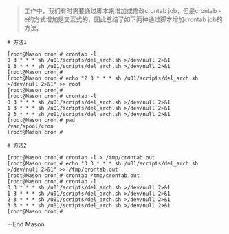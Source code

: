 >工作中，我们有时需要通过脚本来增加或修改crontab job，但是crontab -e的方式增加是交互式的，因此总结了如下两种通过脚本增加crontab job的方法。

    # 方法1

    [root@Mason cron]# crontab -l
    0 3 * * * sh /u01/scripts/del_arch.sh >/dev/null 2>&1
    1 3 * * * sh /u01/scripts/del_arch.sh >/dev/null 2>&1
    [root@Mason cron]# 
    [root@Mason cron]# echo "2 3 * * * sh /u01/scripts/del_arch.sh >/dev/null 2>&1" >> root
    [root@Mason cron]# 
    [root@Mason cron]# crontab -l
    0 3 * * * sh /u01/scripts/del_arch.sh >/dev/null 2>&1
    1 3 * * * sh /u01/scripts/del_arch.sh >/dev/null 2>&1
    2 3 * * * sh /u01/scripts/del_arch.sh >/dev/null 2>&1
    [root@Mason cron]# pwd
    /var/spool/cron
    [root@Mason cron]# 
    
    # 方法2
    
    [root@Mason cron]# crontab -l > /tmp/crontab.out
    [root@Mason cron]# echo "3 3 * * * sh /u01/scripts/del_arch.sh >/dev/null 2>&1" >> /tmp/crontab.out 
    [root@Mason cron]# crontab /tmp/crontab.out 
    [root@Mason cron]# crontab -l
    0 3 * * * sh /u01/scripts/del_arch.sh >/dev/null 2>&1
    1 3 * * * sh /u01/scripts/del_arch.sh >/dev/null 2>&1
    2 3 * * * sh /u01/scripts/del_arch.sh >/dev/null 2>&1
    3 3 * * * sh /u01/scripts/del_arch.sh >/dev/null 2>&1
    [root@Mason cron]# 

--End
Mason
